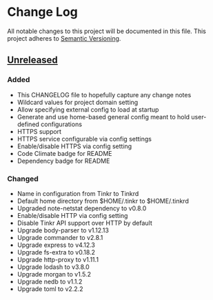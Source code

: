 # Change Log
All notable changes to this project will be documented in this file.
This project adheres to [Semantic Versioning](http://semver.org/).

## [Unreleased][unreleased]
### Added
- This CHANGELOG file to hopefully capture any change notes
- Wildcard values for project domain setting
- Allow specifying external config to load at startup
- Generate and use home-based general config meant to hold user-defined configurations
- HTTPS support
- HTTPS service configurable via config settings
- Enable/disable HTTPS via config setting
- Code Climate badge for README
- Dependency badge for README

### Changed
- Name in configuration from Tinkr to Tinkrd
- Default home directory from $HOME/.tinkr to $HOME/.tinkrd
- Upgraded note-netstat dependency to v0.8.0
- Enable/disable HTTP via config setting
- Disable Tinkr API support over HTTP by default
- Upgrade body-parser to v1.12.13
- Upgrade commander to v2.8.1
- Upgrade express to v4.12.3
- Upgrade fs-extra to v0.18.2
- Upgrade http-proxy to v1.11.1
- Upgrade lodash to v3.8.0
- Upgrade morgan to v1.5.2
- Upgrade nedb to v1.1.2
- Upgrade toml to v2.2.2

[unreleased]: https://github.com/danielkrainas/tinkr/compare/v0.1.11...HEAD